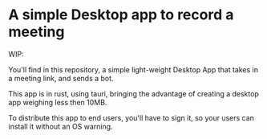 # A simple Desktop app to record a meeting

WIP:

You'll find in this repository, a simple light-weight Desktop App that takes in a meeting link, and sends a bot.

This app is in rust, using tauri, bringing the advantage of creating a desktop app weighing less then 10MB.

To distribute this app to end users, you'll have to sign it, so your users can install it without an OS warning.
